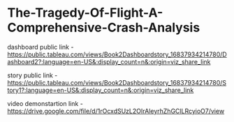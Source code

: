 # The-Tragedy-Of-Flight-A-Comprehensive-Crash-Analysis

 
dashboard public link - https://public.tableau.com/views/Book2Dashboardstory_16837934214780/Dashboard2?:language=en-US&:display_count=n&:origin=viz_share_link

story public link - https://public.tableau.com/views/Book2Dashboardstory_16837934214780/Story1?:language=en-US&:display_count=n&:origin=viz_share_link

video demonstartion link - https://drive.google.com/file/d/1rOcxdSUzL2OIrAleyrhZhGClLRcyioO7/view
